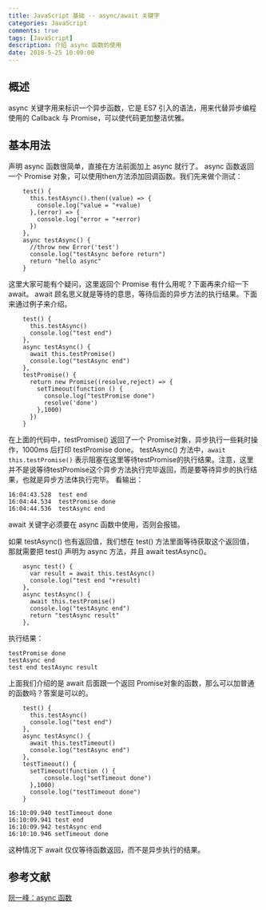 ```yaml
---
title: JavaScript 基础 -- async/await 关键字
categories: JavaScript
comments: true
tags: [JavaScript]
description: 介绍 async 函数的使用
date: 2018-5-25 10:00:00
---
```


## 概述

async 关键字用来标识一个异步函数，它是 ES7 引入的语法，用来代替异步编程使用的 Callback 与 Promise，可以使代码更加整洁优雅。

## 基本用法

声明 async 函数很简单，直接在方法前面加上 async 就行了。
async 函数返回一个 Promise 对象，可以使用then方法添加回调函数。我们先来做个测试：

```
    test() {
      this.testAsync().then((value) => {
        console.log("value = "+value)
      },(error) => {
        console.log("error = "+error)
      })
    },
    async testAsync() {
      //throw new Error('test')
      console.log("testAsync before return")
      return "hello async"
    }
```

这里大家可能有个疑问，这里返回个 Promise 有什么用呢？下面再来介绍一下 await。
await 顾名思义就是等待的意思，等待后面的异步方法的执行结果。下面来通过例子来介绍。

```
    test() {
      this.testAsync()
      console.log("test end")
    },
    async testAsync() {
      await this.testPromise()
      console.log("testAsync end")
    },
    testPromise() {
      return new Promise((resolve,reject) => {
        setTimeout(function () {
          console.log("testPromise done")
          resolve('done')
        },1000)
      })
    }
```

在上面的代码中，testPromise() 返回了一个 Promise对象，异步执行一些耗时操作，1000ms 后打印 testPromise done。
testAsync() 方法中，`await this.testPromise()` 表示阻塞在这里等待testPromise的执行结果。注意，这里并不是说等待testPromise这个异步方法执行完毕返回，而是要等待异步的执行结果，也就是异步方法体执行完毕。
看输出：

```
16:04:43.528  test end
16:04:44.534  testPromise done
16:04:44.536  testAsync end
```

await 关键字必须要在 async 函数中使用，否则会报错。

如果 testAsync() 也有返回值，我们想在 test() 方法里面等待获取这个返回值，那就需要把 test() 声明为 async 方法，并且 await testAsync()。

```
    async test() {
      var result = await this.testAsync()
      console.log("test end "+result)
    },
    async testAsync() {
      await this.testPromise()
      console.log("testAsync end")
      return "testAsync result"
    },
```

执行结果：

```
testPromise done
testAsync end
test end testAsync result
```

上面我们介绍的是 await 后面跟一个返回 Promise对象的函数，那么可以加普通的函数吗？答案是可以的。

```
    test() {
      this.testAsync()
      console.log("test end")
    },
    async testAsync() {
      await this.testTimeout()
      console.log("testAsync end")
    },
    testTimeout() {
      setTimeout(function () {
          console.log("setTimeout done")
      },1000)
      console.log("testTimeout done")
    }
```

```
16:10:09.940 testTimeout done
16:10:09.941 test end
16:10:09.942 testAsync end
16:10:10.946 setTimeout done
```

这种情况下 await 仅仅等待函数返回，而不是异步执行的结果。

## 参考文献

[阮一峰：async 函数](http://es6.ruanyifeng.com/#docs/async)